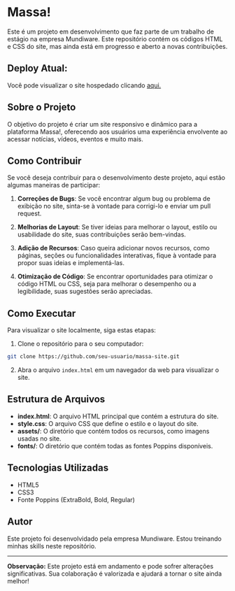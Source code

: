 # Massa!

Este é um projeto em desenvolvimento que faz parte de um trabalho de estágio na empresa Mundiware. Este repositório contém os códigos HTML e CSS do site, mas ainda está em progresso e aberto a novas contribuições.

## Deploy Atual:
Você pode visualizar o site hospedado clicando <a href="https://diegofelipeap.github.io/Massa-/">aqui.</a> <br>

## Sobre o Projeto

O objetivo do projeto é criar um site responsivo e dinâmico para a plataforma Massa!, oferecendo aos usuários uma experiência envolvente ao acessar notícias, vídeos, eventos e muito mais.

## Como Contribuir

Se você deseja contribuir para o desenvolvimento deste projeto, aqui estão algumas maneiras de participar:

1. **Correções de Bugs**: Se você encontrar algum bug ou problema de exibição no site, sinta-se à vontade para corrigi-lo e enviar um pull request.

2. **Melhorias de Layout**: Se tiver ideias para melhorar o layout, estilo ou usabilidade do site, suas contribuições serão bem-vindas.

3. **Adição de Recursos**: Caso queira adicionar novos recursos, como páginas, seções ou funcionalidades interativas, fique à vontade para propor suas ideias e implementá-las.

4. **Otimização de Código**: Se encontrar oportunidades para otimizar o código HTML ou CSS, seja para melhorar o desempenho ou a legibilidade, suas sugestões serão apreciadas.

## Como Executar

Para visualizar o site localmente, siga estas etapas:

1. Clone o repositório para o seu computador:

```bash
git clone https://github.com/seu-usuario/massa-site.git
```

2. Abra o arquivo `index.html` em um navegador da web para visualizar o site.

## Estrutura de Arquivos

- **index.html**: O arquivo HTML principal que contém a estrutura do site.
- **style.css**: O arquivo CSS que define o estilo e o layout do site.
- **assets/**: O diretório que contém todos os recursos, como imagens usadas no site.
- **fonts/**: O diretório que contém todas as fontes Poppins disponíveis.

## Tecnologias Utilizadas

- HTML5
- CSS3
- Fonte Poppins (ExtraBold, Bold, Regular)

## Autor

Este projeto foi desenvolvidado pela empresa Mundiware. Estou treinando minhas skills neste repositório.

---

**Observação:** Este projeto está em andamento e pode sofrer alterações significativas. Sua colaboração é valorizada e ajudará a tornar o site ainda melhor!
